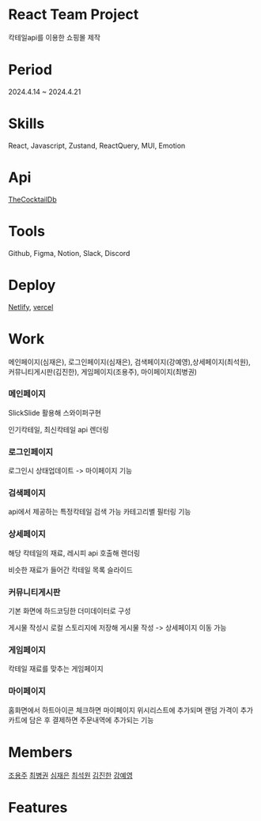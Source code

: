 # React Team Project
칵테일api를 이용한 쇼핑몰 제작
# Period
2024.4.14 ~ 2024.4.21
# Skills
React, Javascript, Zustand, ReactQuery, MUI, Emotion
# Api
[TheCocktailDb](https://www.thecocktaildb.com/)
# Tools
Github, Figma, Notion, Slack, Discord
# Deploy
[Netlify](https://shakedrink.netlify.app/), [vercel](https://shake-drink.vercel.app/)
# Work
메인페이지(심재은), 로그인페이지(심재은), 검색페이지(강예영),상세페이지(최석원), 커뮤니티게시판(김진한), 게임페이지(조용주), 마이페이지(최병권)
### 메인페이지
SlickSlide 활용해 스와이퍼구현


인기칵테일, 최신칵테일 api 렌더링
### 로그인페이지
로그인시 상태업데이트 -> 마이페이지 기능
### 검색페이지
api에서 제공하는 특정칵테일 검색 가능
카테고리별 필터링 기능
### 상세페이지
해당 칵테일의 재료, 레시피 api 호출해 렌더링


비슷한 재료가 들어간 칵테일 목록 슬라이드
### 커뮤니티게시판
기본 화면에 하드코딩한 더미데이터로 구성


게시물 작성시 로컬 스토리지에 저장해 게시물 작성 -> 상세페이지 이동 가능
### 게임페이지
칵테일 재료를 맞추는 게임페이지
### 마이페이지
홈화면에서 하트아이콘 체크하면 마이페이지 위시리스트에 추가되며 랜덤 가격이 추가
카트에 담은 후 결제하면 주문내역에 추가되는 기능

# Members
[조용주](https://github.com/pizzaYami) 
[최병권](https://github.com/shanghanrun) 
[심재은](https://github.com/simi-22) 
[최석원](https://github.com/tjrdnjs123) 
[김진한](https://github.com/MR-Gnani) 
[강예영](https://github.com/hey-anna)

# Features

